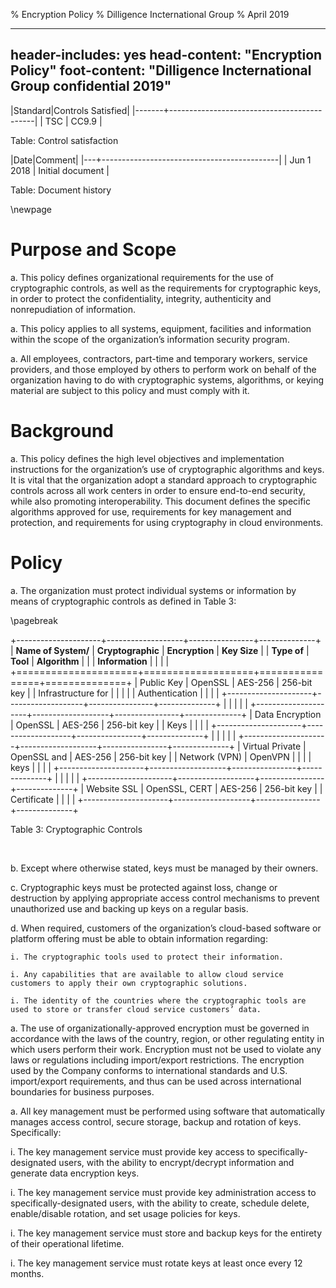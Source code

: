 % Encryption Policy
% Dilligence Incternational Group
% April 2019

---
header-includes: yes
head-content: "Encryption Policy"
foot-content: "Dilligence Incternational Group confidential 2019"
---

|Standard|Controls Satisfied|
|-------+--------------------------------------------|
| TSC | CC9.9 |

Table: Control satisfaction


|Date|Comment|
|---+--------------------------------------------|
| Jun 1 2018 | Initial document |

Table: Document history


\newpage

# Purpose and Scope

a. This policy defines organizational requirements for the use of cryptographic controls, as well as the requirements for cryptographic keys, in order to protect the confidentiality, integrity, authenticity and nonrepudiation of information.

a. This policy applies to all systems, equipment, facilities and information within the scope of the organization’s information security program.

a. All employees, contractors, part-time and temporary workers, service providers, and those employed by others to perform work on behalf of the organization having to do with cryptographic systems, algorithms, or keying material are subject to this policy and must comply with it.

# Background

a. This policy defines the high level objectives and implementation instructions for the organization’s use of cryptographic algorithms and keys. It is vital that the organization adopt a standard approach to cryptographic controls across all work centers in order to ensure end-to-end security, while also promoting interoperability. This document defines the specific algorithms approved for use, requirements for key management and protection, and requirements for using cryptography in cloud environments.

# Policy

a. The organization must protect individual systems or information by means of cryptographic controls as defined in Table 3: 

\pagebreak 

+---------------------+-------------------+----------------+--------------+
| **Name of System/** | **Cryptographic** | **Encryption** | **Key Size** |
| **Type of**         | **Tool**          | **Algorithm**  |              |
| **Information**     |                   |                |              |
+=====================+===================+================+==============+
| Public Key          |  OpenSSL          | AES-256        | 256-bit key  |
| Infrastructure for  |                   |                |              |
| Authentication      |                   |                |              |
+---------------------+-------------------+----------------+--------------+
|                     |                   |                |              |
+---------------------+-------------------+----------------+--------------+
| Data Encryption     |  OpenSSL          | AES-256        | 256-bit key  |
| Keys                |                   |                |              |
+---------------------+-------------------+----------------+--------------+
|                     |                   |                |              |
+---------------------+-------------------+----------------+--------------+
| Virtual Private     |  OpenSSL and      | AES-256        | 256-bit key  |
| Network (VPN)       |  OpenVPN          |                |              |
| keys                |                   |                |              |
+---------------------+-------------------+----------------+--------------+
|                     |                   |                |              |
+---------------------+-------------------+----------------+--------------+
| Website SSL         |  OpenSSL, CERT    | AES-256        | 256-bit key  |
| Certificate         |                   |                |              | 
+---------------------+-------------------+----------------+--------------+

Table 3: Cryptographic Controls 

&nbsp;

b. Except where otherwise stated, keys must be managed by their owners.

c. Cryptographic keys must be protected against loss, change or destruction by applying appropriate access control mechanisms to prevent unauthorized use and backing up keys on a regular basis.

d. When required, customers of the organization’s cloud-based software or platform offering must be able to obtain information regarding:

    i. The cryptographic tools used to protect their information.

    i. Any capabilities that are available to allow cloud service customers to apply their own cryptographic solutions.

    i. The identity of the countries where the cryptographic tools are used to store or transfer cloud service customers’ data.

a. The use of organizationally-approved encryption must be governed in accordance with the laws of the country, region, or other regulating entity in which users perform their work. Encryption must not be used to violate any laws or regulations including import/export restrictions. The encryption used by the Company conforms to international standards and U.S. import/export requirements, and thus can be used across international boundaries for business purposes.

a. All key management must be performed using software that automatically manages access control, secure storage, backup and rotation of keys. Specifically:

  i. The key management service must provide key access to specifically-designated users, with the ability to encrypt/decrypt information and generate data encryption keys.

  i. The key management service must provide key administration access to specifically-designated users, with the ability to create, schedule delete, enable/disable rotation, and set usage policies for keys.

  i. The key management service must store and backup keys for the entirety of their operational lifetime.

  i. The key management service must rotate keys at least once every 12 months.




